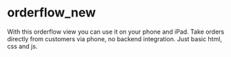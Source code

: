 # orderflow_new
With this orderflow view you can use it on your phone and iPad. Take orders directly from customers via phone, no backend integration. Just basic html, css and js. 
